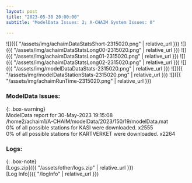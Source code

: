 ```yaml
---
layout: post
title: "2023-05-30 20:00:00"
subtitle: "ModelData Issues: 2; A-CHAIM System Issues: 0"

---
```


![]({{ "/assets/img/achaimDataStatsShort-2315020.png" | relative_url }})
![]({{ "/assets/img/achaimDataStatsLong00-2315020.png" | relative_url }})
![]({{ "/assets/img/achaimDataStatsLong01-2315020.png" | relative_url }})
![]({{ "/assets/img/achaimDataStatsLong02-2315020.png" | relative_url }})
![]({{ "/assets/img/modelDataDataStats-2315020.png" | relative_url }})
![]({{ "/assets/img/modelDataStationStats-2315020.png" | relative_url }})
![]({{ "/assets/img/achaimRunTime-2315020.png" | relative_url }})


### ModelData Issues:  
  
{: .box-warning}  
 ModelData report for 30-May-2023 19:15:08   
 /home2/achaim1/A-CHAIM/modelData/2023/150/19/modelData.mat   
 0% of all possible stations for KASI were downloaded. x2555   
 0% of all possible stations for KARTVERKET were downloaded. x2264   
  


### Logs:  
  
{: .box-note}  
[Logs.zip]({{ "/assets/other/logs.zip" | relative_url }})  
[Log Info]({{ "/logInfo" | relative_url }})  
